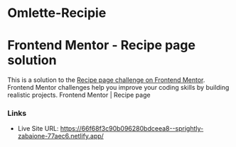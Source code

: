 # Omlette-Recipie
# Frontend Mentor - Recipe page solution

This is a solution to the [Recipe page challenge on Frontend Mentor](https://www.frontendmentor.io/challenges/recipe-page-KiTsR8QQKm). Frontend Mentor challenges help you improve your coding skills by building realistic projects. 
Frontend Mentor | Recipe page
### Links

- Live Site URL: https://66f68f3c90b096280bdceea8--sprightly-zabaione-77aec6.netlify.app/
